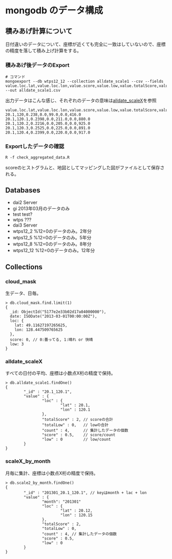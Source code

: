 # mongodb のデータ構成

## 積みあげ計算について

日付違いのデータについて、座標が近くても完全に一致はしていないので、座標の精度を落して積み上げ計算をする。

### 積みあげ後データのExport

```
# コマンド
mongoexport --db wtps12_12 --collection alldate_scale1 --csv --fields value.loc.lat,value.loc.lon,value.score,value.low,value.totalScore,value.totalLow,value.count --out alldate_scale1.csv
```

出力データはこんな感じ、それぞれのデータの意味は[alldate_scaleX](./README.md#alldate_scalex)を参照
```
value.loc.lat,value.loc.lon,value.score,value.low,value.totalScore,value.totalLow,value.count
20.1,120,0.238,0.0,99.0,0.0,416.0
20.1,120.1,0.2398,0.0,211.0,0.0,880.0
20.1,120.2,0.2216,0.0,205.0,0.0,925.0
20.1,120.3,0.2525,0.0,225.0,0.0,891.0
20.1,120.4,0.2399,0.0,220.0,0.0,917.0
```

### Exportしたデータの確認

```
R -f check_aggregated_data.R
```

scoreのヒストグラムと、地図としてマッピングした図がファイルとして保存される。


## Databases

- dai2 Server
 - gi 2013年03月のデータのみ
 - test test?
 - wtps ???
- dai3 Server
 - wtps12_2  %12=0のデータのみ。2年分
 - wtps12_5  %12=0のデータのみ。5年分
 - wtps12_8  %12=0のデータのみ。8年分
 - wtps12_12 %12=0のデータのみ。12年分

## Collections 

### cloud_mask

生データ、日毎。

```
> db.cloud_mask.find.limit(1)
{
  _id: ObjectId("5177e2e33b02d17a04000000"), 
  date: ISODate("2013-03-01T00:00:00Z"), 
  loc: {
    lat: 49.11627197265625,
    lon: 128.447509765625
  },
  score: 0, // 0:曇ってる, 1:晴れ or 快晴
  low: 3
}
```

### alldate_scaleX

すべての日付の平均、座標は小数点X桁の精度で保持。

```
> db.alldate_scale1.findOne()
{
        "_id" : "20.1_120.1",
        "value" : {
                "loc" : {
                        "lat" : 20.1,
                        "lon" : 120.1
                },
                "totalScore" : 2, // scoreの合計
                "totalLow" : 0,   // lowの合計
                "count" : 4,      // 集計したデータの個数
                "score" : 0.5,    // score/count
                "low" : 0         // low/count
        }
}
```

### scaleX_by_month

月毎に集計、座標は小数点X桁の精度で保持。

```
> db.scale2_by_month.findOne()
{
        "_id" : "201301_20.1_120.1", // keyはmonth + lac + lon
        "value" : {
                "month": "201301"
                "loc" : {
                        "lat" : 20.12,
                        "lon" : 120.15
                },
                "totalScore" : 2,
                "totalLow" : 0,
                "count" : 4, // 集計したデータの個数
                "score" : 0.5,
                "low" : 0
        }
}
```



